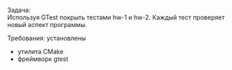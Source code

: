 Задача:     
Используя GTest покрыть тестами hw-1 и hw-2.
Каждый тест проверяет новый аспект программы.
 
Требования:
установлены
- утилита CMake
- фреймворк gtest
